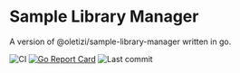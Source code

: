 # Sample Library Manager
A version of @oletizi/sample-library-manager written in go.

![CI](https://github.com/oletizi/samplemgr/actions/workflows/go.yml/badge.svg)
[![Go Report Card](https://goreportcard.com/badge/github.com/oletizi/samplemgr)](https://goreportcard.com/report/github.com/oletizi/samplemgr)
![Last commit](https://img.shields.io/github/last-commit/oletizi/samplemgr)
